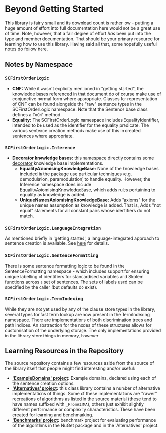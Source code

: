 ﻿# Beyond Getting Started

This library is fairly small and its download count is rather low - putting a huge amount of effort into full documentation here would not be a great use of time.
Note, however, that a fair degree of effort *has* been put into the type and member documentation. That should be your primary resource for learning how to use this library.
Having said all that, some hopefully useful notes do follow here.

## Notes by Namespace

### `SCFirstOrderLogic`

* **CNF:** While it wasn't explicity mentioned in "getting started", the knowledge bases referenced in that document do of course make use of conjunctive normal form where appropriate.
  Classes for representation of CNF can be found alongside the "raw" sentence types in the SCFirstOrderLogic namespace.
  Note that the Sentence base class defines a `ToCNF` method.
* **Equality:** The SCFirstOrderLogic namespace includes EqualityIdentifier, intended to be used as the identifier for the equality predicate.
  The various sentence creation methods make use of this in created sentences where appropriate.

### `SCFirstOrderLogic.Inference`

* **Decorator knowledge bases:** this namespace directly contains some [decorator](https://en.wikipedia.org/wiki/Decorator_pattern) knowledge base implementations.
  * **EqualityAxiomisingKnowledgeBase:** None of the knowledge bases included in the package use particular techniques (e.g. demodulation, paramodulation) to handle equality.
  However, the Inference namespace does include EqualityAxiomisingKnowledgeBase, which adds rules pertaining to equality as knowledge is added.
  * **UniqueNamesAxiomisingKnowledgeBase:** Adds "axioms" for the unique names assumption as knowledge is added. That is, Adds "not equal" statements for all constant pairs whose identifiers do not match.

### `SCFirstOrderLogic.LanguageIntegration`

As mentioned briefly in 'getting started', a language-integrated approach to sentence creation is available. See [here](beyond-getting-started/language-integration.md) for details.

### `SCFirstOrderLogic.SentenceFormatting`

There is some sentence formatting logic to be found in the SentenceFormatting namespace - which includes support for ensuring unique labelling of identifiers for standardised variables and Skolem functions across a set of sentences.
The sets of labels used can be specified by the caller (but defaults do exist).

### `SCFirstOrderLogic.TermIndexing`

While they are not yet used by any of the clause store types in the library, several types for fast term lookup are now present in the TermIndexing namespace.
There are implementations of both discrimination trees and path indices.
An abstraction for the nodes of these structures allows for customisation of the underlying storage.
The only implementations provided in the library store things in memory, however.

## Learning Resources in the Repository

The source repository contains a few resources aside from the source of the library itself that people might find interesting and/or useful:

* **['ExampleDomains' project](https://github.com/sdcondon/SCFirstOrderLogic/tree/main/src/SCFirstOrderLogic.ExampleDomains):** Example domains, declared using each of the sentence creation options.
* **['Alternatives' project](https://github.com/sdcondon/SCFirstOrderLogic/tree/main/src/SCFirstOrderLogic.Alternatives):** this class library contains a number of alternative implementations of things.
  Some of these implementations are "rawer" recreations of algorithms as listed in the source material (these tend to have names suffixed with `_FromAIaMA`), others just exhibit slightly different performance or complexity characteristics.
  These have been created for learning and benchmarking.
* **['Benchmarks' project](https://github.com/sdcondon/SCFirstOrderLogic/tree/main/src/SCFirstOrderLogic.Benchmarks):** benchmark project for evaluating performance of the algorithms in the NuGet package and in the 'Alternatives' project.
